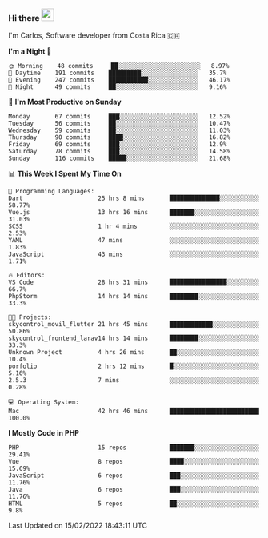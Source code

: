 ### Hi there <img src="https://media.giphy.com/media/hvRJCLFzcasrR4ia7z/giphy.gif" width="25px">

I'm Carlos, Software developer from Costa Rica 🇨🇷

<!--START_SECTION:waka-->
**I'm a Night 🦉** 

```text
🌞 Morning    48 commits     ██░░░░░░░░░░░░░░░░░░░░░░░   8.97% 
🌆 Daytime    191 commits    █████████░░░░░░░░░░░░░░░░   35.7% 
🌃 Evening    247 commits    ███████████░░░░░░░░░░░░░░   46.17% 
🌙 Night      49 commits     ██░░░░░░░░░░░░░░░░░░░░░░░   9.16%

```
📅 **I'm Most Productive on Sunday** 

```text
Monday       67 commits     ███░░░░░░░░░░░░░░░░░░░░░░   12.52% 
Tuesday      56 commits     ██░░░░░░░░░░░░░░░░░░░░░░░   10.47% 
Wednesday    59 commits     ██░░░░░░░░░░░░░░░░░░░░░░░   11.03% 
Thursday     90 commits     ████░░░░░░░░░░░░░░░░░░░░░   16.82% 
Friday       69 commits     ███░░░░░░░░░░░░░░░░░░░░░░   12.9% 
Saturday     78 commits     ███░░░░░░░░░░░░░░░░░░░░░░   14.58% 
Sunday       116 commits    █████░░░░░░░░░░░░░░░░░░░░   21.68%

```


📊 **This Week I Spent My Time On** 

```text
💬 Programming Languages: 
Dart                     25 hrs 8 mins       ██████████████░░░░░░░░░░░   58.77% 
Vue.js                   13 hrs 16 mins      ███████░░░░░░░░░░░░░░░░░░   31.03% 
SCSS                     1 hr 4 mins         ░░░░░░░░░░░░░░░░░░░░░░░░░   2.53% 
YAML                     47 mins             ░░░░░░░░░░░░░░░░░░░░░░░░░   1.83% 
JavaScript               43 mins             ░░░░░░░░░░░░░░░░░░░░░░░░░   1.71%

🔥 Editors: 
VS Code                  28 hrs 31 mins      ████████████████░░░░░░░░░   66.7% 
PhpStorm                 14 hrs 14 mins      ████████░░░░░░░░░░░░░░░░░   33.3%

🐱‍💻 Projects: 
skycontrol_movil_flutter 21 hrs 45 mins      ████████████░░░░░░░░░░░░░   50.86% 
skycontrol_frontend_larav14 hrs 14 mins      ████████░░░░░░░░░░░░░░░░░   33.3% 
Unknown Project          4 hrs 26 mins       ██░░░░░░░░░░░░░░░░░░░░░░░   10.4% 
porfolio                 2 hrs 12 mins       █░░░░░░░░░░░░░░░░░░░░░░░░   5.16% 
2.5.3                    7 mins              ░░░░░░░░░░░░░░░░░░░░░░░░░   0.28%

💻 Operating System: 
Mac                      42 hrs 46 mins      █████████████████████████   100.0%

```

**I Mostly Code in PHP** 

```text
PHP                      15 repos            ███████░░░░░░░░░░░░░░░░░░   29.41% 
Vue                      8 repos             ████░░░░░░░░░░░░░░░░░░░░░   15.69% 
JavaScript               6 repos             ███░░░░░░░░░░░░░░░░░░░░░░   11.76% 
Java                     6 repos             ███░░░░░░░░░░░░░░░░░░░░░░   11.76% 
HTML                     5 repos             ██░░░░░░░░░░░░░░░░░░░░░░░   9.8%

```



 Last Updated on 15/02/2022 18:43:11 UTC
<!--END_SECTION:waka-->
